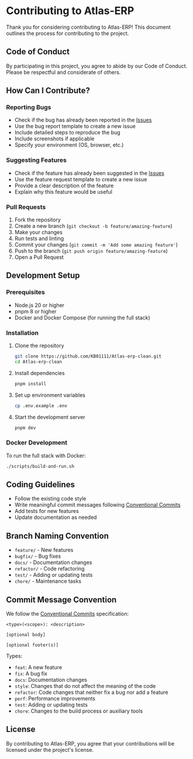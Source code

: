 # Contributing to Atlas-ERP

Thank you for considering contributing to Atlas-ERP! This document outlines the process for contributing to the project.

## Code of Conduct

By participating in this project, you agree to abide by our Code of Conduct. Please be respectful and considerate of others.

## How Can I Contribute?

### Reporting Bugs

- Check if the bug has already been reported in the [Issues](https://github.com/KB01111/Atlas-erp-clean/issues)
- Use the bug report template to create a new issue
- Include detailed steps to reproduce the bug
- Include screenshots if applicable
- Specify your environment (OS, browser, etc.)

### Suggesting Features

- Check if the feature has already been suggested in the [Issues](https://github.com/KB01111/Atlas-erp-clean/issues)
- Use the feature request template to create a new issue
- Provide a clear description of the feature
- Explain why this feature would be useful

### Pull Requests

1. Fork the repository
2. Create a new branch (`git checkout -b feature/amazing-feature`)
3. Make your changes
4. Run tests and linting
5. Commit your changes (`git commit -m 'Add some amazing feature'`)
6. Push to the branch (`git push origin feature/amazing-feature`)
7. Open a Pull Request

## Development Setup

### Prerequisites

- Node.js 20 or higher
- pnpm 8 or higher
- Docker and Docker Compose (for running the full stack)

### Installation

1. Clone the repository
   ```bash
   git clone https://github.com/KB01111/Atlas-erp-clean.git
   cd Atlas-erp-clean
   ```

2. Install dependencies
   ```bash
   pnpm install
   ```

3. Set up environment variables
   ```bash
   cp .env.example .env
   ```

4. Start the development server
   ```bash
   pnpm dev
   ```

### Docker Development

To run the full stack with Docker:

```bash
./scripts/build-and-run.sh
```

## Coding Guidelines

- Follow the existing code style
- Write meaningful commit messages following [Conventional Commits](https://www.conventionalcommits.org/)
- Add tests for new features
- Update documentation as needed

## Branch Naming Convention

- `feature/` - New features
- `bugfix/` - Bug fixes
- `docs/` - Documentation changes
- `refactor/` - Code refactoring
- `test/` - Adding or updating tests
- `chore/` - Maintenance tasks

## Commit Message Convention

We follow the [Conventional Commits](https://www.conventionalcommits.org/) specification:

```
<type>(<scope>): <description>

[optional body]

[optional footer(s)]
```

Types:
- `feat`: A new feature
- `fix`: A bug fix
- `docs`: Documentation changes
- `style`: Changes that do not affect the meaning of the code
- `refactor`: Code changes that neither fix a bug nor add a feature
- `perf`: Performance improvements
- `test`: Adding or updating tests
- `chore`: Changes to the build process or auxiliary tools

## License

By contributing to Atlas-ERP, you agree that your contributions will be licensed under the project's license.
